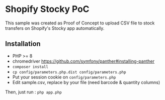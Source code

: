 # Shopify Stocky PoC

This sample was created as Proof of Concept to upload CSV file to stock transfers on Shopify's Stocky app automatically.

## Installation

- PHP >= 8
- chromedriver https://github.com/symfony/panther#installing-panther
- `composer install`
- `cp config/parameters.php.dist config/parameters.php`
- Put your session cookie on `config/parameters.php`
- Edit sample.csv, replace by your file (need barcode & quantity columns)


Then, just run : `php app.php`
